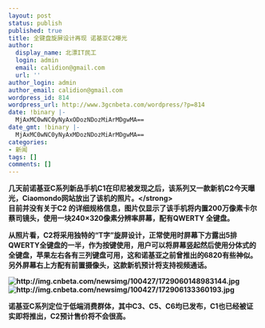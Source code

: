 ```yaml
---
layout: post
status: publish
published: true
title: 全键盘旋屏设计再现 诺基亚C2曝光
author:
  display_name: 北漂IT民工
  login: admin
  email: calidion@gmail.com
  url: ''
author_login: admin
author_email: calidion@gmail.com
wordpress_id: 814
wordpress_url: http://www.3gcnbeta.com/wordpress/?p=814
date: !binary |-
  MjAxMC0wNC0yNyAxODozNDozMiArMDgwMA==
date_gmt: !binary |-
  MjAxMC0wNC0yNyAxMDozNDozMiArMDgwMA==
categories:
- 新闻
tags: []
comments: []
---
```

<p><strong>几天前诺基亚C系列新品手机C1在印尼被发现之后，该系列又一款新机C2今天曝光，Ciaomondo网站放出了该机的照片。<&#47;strong><br />
目前并没有关于C2 的详细规格信息，图片仅显示了该手机将内置200万像素卡尔蔡司镜头，使用一块240&times;320像素分辨率屏幕，配有QWERTY 全键盘。</p>
<p>从照片看，C2将采用独特的&ldquo;T字&rdquo;旋屏设计，正常使用时屏幕下方露出5排QWERTY全键盘的一半，作为按键使用，用户可以将屏幕竖起然后使用分体式的全键盘，苹果左右各有三列键盘可用，这和诺基亚之前曾推出的6820有些神似。另外屏幕右上方配有前置摄像头，这款新机预计将支持视频通话。</p>
<p><img src="http:&#47;&#47;img.cnbeta.com&#47;newsimg&#47;100427&#47;1729060148983144.jpg" alt="http:&#47;&#47;img.cnbeta.com&#47;newsimg&#47;100427&#47;1729060148983144.jpg" &#47;><img src="http:&#47;&#47;img.cnbeta.com&#47;newsimg&#47;100427&#47;172906133360193.jpg" alt="http:&#47;&#47;img.cnbeta.com&#47;newsimg&#47;100427&#47;172906133360193.jpg" &#47;></p>
<p>诺基亚C系列定位于低端消费群体，其中C3、C5、C6均已发布，C1也已经被证实即将推出，C2预计售价将不会很高。</p>
